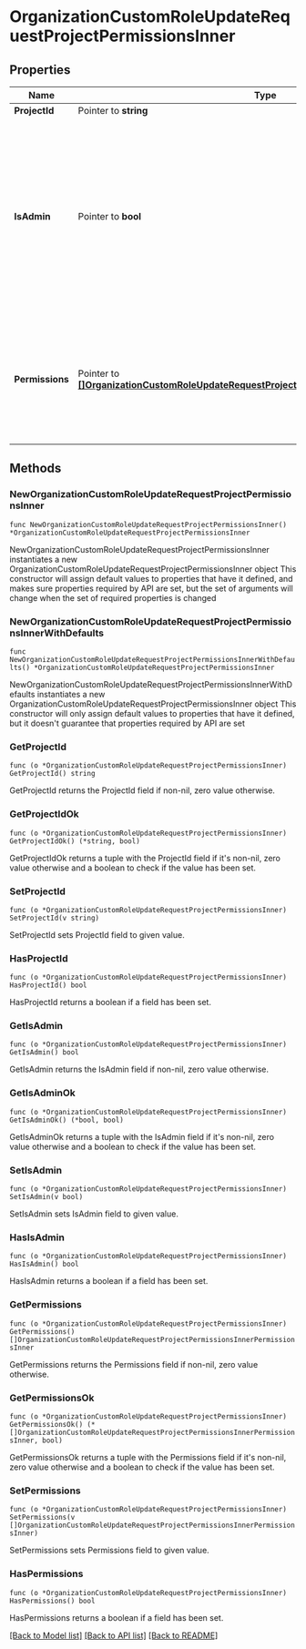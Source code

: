 # OrganizationCustomRoleUpdateRequestProjectPermissionsInner

## Properties

Name | Type | Description | Notes
------------ | ------------- | ------------- | -------------
**ProjectId** | Pointer to **string** |  | [optional] 
**IsAdmin** | Pointer to **bool** | If &#x60;is_admin&#x60; is &#x60;true&#x60;, the user is: - automatically &#x60;MANAGER&#x60; for each environment type - allowed to manage project deployment rules - able to delete the project Note that &#x60;permissions&#x60; can then be ignored for this project  | [optional] [default to false]
**Permissions** | Pointer to [**[]OrganizationCustomRoleUpdateRequestProjectPermissionsInnerPermissionsInner**](OrganizationCustomRoleUpdateRequestProjectPermissionsInnerPermissionsInner.md) | Mandatory if &#x60;is_admin&#x60; is &#x60;false&#x60;   Should contain an entry for every environment type: - &#x60;DEVELOPMENT&#x60; - &#x60;PREVIEW&#x60; - &#x60;STAGING&#x60; - &#x60;PRODUCTION&#x60;  | [optional] 

## Methods

### NewOrganizationCustomRoleUpdateRequestProjectPermissionsInner

`func NewOrganizationCustomRoleUpdateRequestProjectPermissionsInner() *OrganizationCustomRoleUpdateRequestProjectPermissionsInner`

NewOrganizationCustomRoleUpdateRequestProjectPermissionsInner instantiates a new OrganizationCustomRoleUpdateRequestProjectPermissionsInner object
This constructor will assign default values to properties that have it defined,
and makes sure properties required by API are set, but the set of arguments
will change when the set of required properties is changed

### NewOrganizationCustomRoleUpdateRequestProjectPermissionsInnerWithDefaults

`func NewOrganizationCustomRoleUpdateRequestProjectPermissionsInnerWithDefaults() *OrganizationCustomRoleUpdateRequestProjectPermissionsInner`

NewOrganizationCustomRoleUpdateRequestProjectPermissionsInnerWithDefaults instantiates a new OrganizationCustomRoleUpdateRequestProjectPermissionsInner object
This constructor will only assign default values to properties that have it defined,
but it doesn't guarantee that properties required by API are set

### GetProjectId

`func (o *OrganizationCustomRoleUpdateRequestProjectPermissionsInner) GetProjectId() string`

GetProjectId returns the ProjectId field if non-nil, zero value otherwise.

### GetProjectIdOk

`func (o *OrganizationCustomRoleUpdateRequestProjectPermissionsInner) GetProjectIdOk() (*string, bool)`

GetProjectIdOk returns a tuple with the ProjectId field if it's non-nil, zero value otherwise
and a boolean to check if the value has been set.

### SetProjectId

`func (o *OrganizationCustomRoleUpdateRequestProjectPermissionsInner) SetProjectId(v string)`

SetProjectId sets ProjectId field to given value.

### HasProjectId

`func (o *OrganizationCustomRoleUpdateRequestProjectPermissionsInner) HasProjectId() bool`

HasProjectId returns a boolean if a field has been set.

### GetIsAdmin

`func (o *OrganizationCustomRoleUpdateRequestProjectPermissionsInner) GetIsAdmin() bool`

GetIsAdmin returns the IsAdmin field if non-nil, zero value otherwise.

### GetIsAdminOk

`func (o *OrganizationCustomRoleUpdateRequestProjectPermissionsInner) GetIsAdminOk() (*bool, bool)`

GetIsAdminOk returns a tuple with the IsAdmin field if it's non-nil, zero value otherwise
and a boolean to check if the value has been set.

### SetIsAdmin

`func (o *OrganizationCustomRoleUpdateRequestProjectPermissionsInner) SetIsAdmin(v bool)`

SetIsAdmin sets IsAdmin field to given value.

### HasIsAdmin

`func (o *OrganizationCustomRoleUpdateRequestProjectPermissionsInner) HasIsAdmin() bool`

HasIsAdmin returns a boolean if a field has been set.

### GetPermissions

`func (o *OrganizationCustomRoleUpdateRequestProjectPermissionsInner) GetPermissions() []OrganizationCustomRoleUpdateRequestProjectPermissionsInnerPermissionsInner`

GetPermissions returns the Permissions field if non-nil, zero value otherwise.

### GetPermissionsOk

`func (o *OrganizationCustomRoleUpdateRequestProjectPermissionsInner) GetPermissionsOk() (*[]OrganizationCustomRoleUpdateRequestProjectPermissionsInnerPermissionsInner, bool)`

GetPermissionsOk returns a tuple with the Permissions field if it's non-nil, zero value otherwise
and a boolean to check if the value has been set.

### SetPermissions

`func (o *OrganizationCustomRoleUpdateRequestProjectPermissionsInner) SetPermissions(v []OrganizationCustomRoleUpdateRequestProjectPermissionsInnerPermissionsInner)`

SetPermissions sets Permissions field to given value.

### HasPermissions

`func (o *OrganizationCustomRoleUpdateRequestProjectPermissionsInner) HasPermissions() bool`

HasPermissions returns a boolean if a field has been set.


[[Back to Model list]](../README.md#documentation-for-models) [[Back to API list]](../README.md#documentation-for-api-endpoints) [[Back to README]](../README.md)


